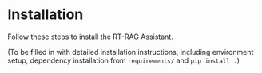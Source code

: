 # Installation

Follow these steps to install the RT-RAG Assistant.

(To be filled in with detailed installation instructions, including environment setup, dependency installation from `requirements/` and `pip install .`)
